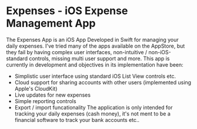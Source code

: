 # Expenses - iOS Expense Management App
The Expenses App is an iOS App Developed in Swift for managing your daily expenses. I've tried many of the apps available on the AppStore, but they fail by having complex user interfaces, non-intuitive / non-iOS-standard controls, missing multi user support and more.
This app is currently in development and objectives in its implementation have been:
- Simplistic user interface using standard iOS List View controls etc.
- Cloud support for sharing accounts with other users (implemented using Apple's CloudKit)
- Live updates for new expenses
- Simple reporting controls
- Export / import funcationality
The application is only intended for tracking your daily expenses (cash money), it's not ment to be a financial software to track your bank accounts etc..
